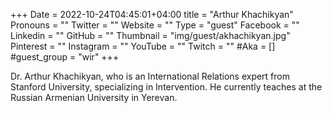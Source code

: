 +++
Date = 2022-10-24T04:45:01+04:00
title = "Arthur Khachikyan"
Pronouns = ""
Twitter = ""
Website = ""
Type = "guest"
Facebook = ""
Linkedin = ""
GitHub = ""
Thumbnail = "img/guest/akhachikyan.jpg"
Pinterest = ""
Instagram = ""
YouTube = ""
Twitch = ""
#Aka = []
#guest_group = "wir"
+++

Dr. Arthur Khachikyan, who is an International Relations expert from Stanford University, specializing in Intervention. He currently teaches at the Russian Armenian University in Yerevan.
